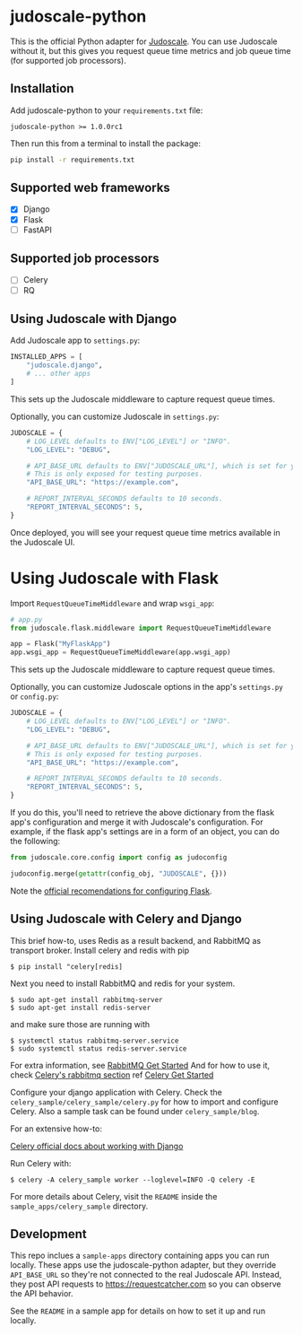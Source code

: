 # judoscale-python

This is the official Python adapter for [Judoscale](https://elements.heroku.com/addons/judoscale). You can use Judoscale without it, but this gives you request queue time metrics and job queue time (for supported job processors).

## Installation

Add judoscale-python to your <code>requirements.txt</code> file:

```
judoscale-python >= 1.0.0rc1
```

Then run this from a terminal to install the package:

```sh
pip install -r requirements.txt
```

## Supported web frameworks

- [x] Django
- [x] Flask
- [ ] FastAPI

## Supported job processors

- [ ] Celery
- [ ] RQ

## Using Judoscale with Django

Add Judoscale app to `settings.py`:

```python
INSTALLED_APPS = [
    "judoscale.django",
    # ... other apps
]
```

This sets up the Judoscale middleware to capture request queue times.

Optionally, you can customize Judoscale in `settings.py`:

```python
JUDOSCALE = {
    # LOG_LEVEL defaults to ENV["LOG_LEVEL"] or "INFO".
    "LOG_LEVEL": "DEBUG",

    # API_BASE_URL defaults to ENV["JUDOSCALE_URL"], which is set for you when you install Judoscale.
    # This is only exposed for testing purposes.
    "API_BASE_URL": "https://example.com",

    # REPORT_INTERVAL_SECONDS defaults to 10 seconds.
    "REPORT_INTERVAL_SECONDS": 5,
}
```

Once deployed, you will see your request queue time metrics available in the Judoscale UI.

# Using Judoscale with Flask

Import `RequestQueueTimeMiddleware` and wrap `wsgi_app`:

```python
# app.py
from judoscale.flask.middleware import RequestQueueTimeMiddleware

app = Flask("MyFlaskApp")
app.wsgi_app = RequestQueueTimeMiddleware(app.wsgi_app)
```

This sets up the Judoscale middleware to capture request queue times.

Optionally, you can customize Judoscale options in the app's `settings.py` or `config.py`:

```python
JUDOSCALE = {
    # LOG_LEVEL defaults to ENV["LOG_LEVEL"] or "INFO".
    "LOG_LEVEL": "DEBUG",

    # API_BASE_URL defaults to ENV["JUDOSCALE_URL"], which is set for you when you install Judoscale.
    # This is only exposed for testing purposes.
    "API_BASE_URL": "https://example.com",

    # REPORT_INTERVAL_SECONDS defaults to 10 seconds.
    "REPORT_INTERVAL_SECONDS": 5,
}
```

If you do this, you'll need to retrieve the above dictionary from the flask app's configuration and merge it with Judoscale's configuration. For example, if the flask app's settings are in a form of an object, you can do the following:

```python
from judoscale.core.config import config as judoconfig

judoconfig.merge(getattr(config_obj, "JUDOSCALE", {}))
```

Note the [official recomendations for configuring Flask](https://flask.palletsprojects.com/en/2.2.x/config/#configuration-best-practices).

## Using Judoscale with Celery and Django
This brief how-to, uses Redis as a result backend, and RabbitMQ as transport broker.
Install celery and redis with pip
```
$ pip install "celery[redis]
```
Next you need to install RabbitMQ and redis for your system. 
```
$ sudo apt-get install rabbitmq-server
$ sudo apt-get install redis-server
```
and make sure those are running with

```
$ systemctl status rabbitmq-server.service
$ sudo systemctl status redis-server.service
```
For extra information, see [RabbitMQ Get Started](https://www.rabbitmq.com/download.html)
And for how to use it, check [Celery's rabbitmq section](https://docs.celeryq.dev/en/stable/getting-started/backends-and-brokers/rabbitmq.html)
ref [Celery Get Started](https://docs.celeryq.dev/en/stable/getting-started/introduction.html#installation)

Configure your django application with Celery.
Check the `celery_sample/celery_sample/celery.py` for how to import and configure Celery.
Also a sample task can be found under `celery_sample/blog`.

For an extensive how-to:

[Celery official docs about working with Django]( https://docs.celeryq.dev/en/stable/django/first-steps-with-django.html)
	
Run Celery with:
```
$ celery -A celery_sample worker --loglevel=INFO -Q celery -E
```
For more details about Celery, visit the `README` inside the `sample_apps/celery_sample` directory.

## Development

This repo inclues a `sample-apps` directory containing apps you can run locally. These apps use the judoscale-python adapter, but they override `API_BASE_URL` so they're not connected to the real Judoscale API. Instead, they post API requests to https://requestcatcher.com so you can observe the API behavior.

See the `README` in a sample app for details on how to set it up and run locally.
